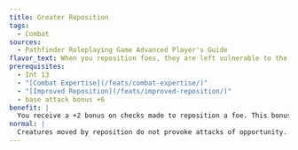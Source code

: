 ```yaml
---
title: Greater Reposition
tags:
  - Combat
sources:
  - Pathfinder Roleplaying Game Advanced Player's Guide
flavor_text: When you reposition foes, they are left vulnerable to the attacks of your allies.
prerequisites:
  - Int 13
  - "[Combat Expertise](/feats/combat-expertise/)"
  - "[Improved Reposition](/feats/improved-reposition/)"
  - base attack bonus +6
benefit: |
  You receive a +2 bonus on checks made to reposition a foe. This bonus stacks with the bonus granted by [Improved Reposition](/feats/improved-reposition/). Whenever you reposition a foe, his movement provokes attacks of opportunity from all of your allies (but not you).
normal: |
  Creatures moved by reposition do not provoke attacks of opportunity.
---
```


